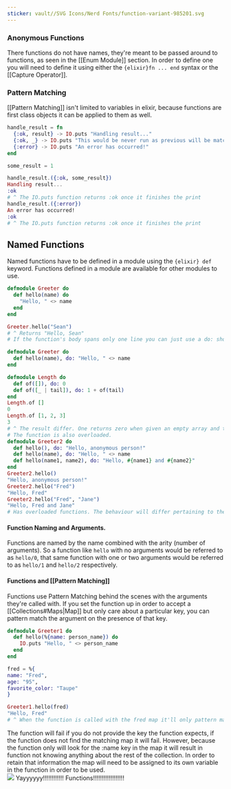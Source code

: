 ```yaml
---
sticker: vault//SVG Icons/Nerd Fonts/function-variant-985201.svg
---
```

### Anonymous Functions 
There functions do not have names, they're meant to be passed around to functions, as seen in the [[Enum Module]] section. In order to define one you will need to define it using either the `{elixir}fn ... end` syntax or the [[Capture Operator]]. 

### Pattern Matching
[[Pattern Matching]] isn't limited to variables in elixir, because functions are first class objects it can be applied to them as well. 
```elixir
handle_result = fn
  {:ok, result} -> IO.puts "Handling result..."
  {:ok, _} -> IO.puts "This would be never run as previous will be matched beforehand."
  {:error} -> IO.puts "An error has occurred!"
end

some_result = 1

handle_result.({:ok, some_result})
Handling result...
:ok
# ^ The IO.puts function returns :ok once it finishes the print
handle_result.({:error})
An error has occurred!
:ok
# ^ The IO.puts function returns :ok once it finishes the print
```

## Named Functions 
Named functions have to be defined in a module using the `{elixir} def` keyword. Functions defined in a module are available for other modules to use. 
```elixir
defmodule Greeter do
  def hello(name) do
    "Hello, " <> name
  end
end

Greeter.hello("Sean")
# ^ Returns "Hello, Sean"
# If the function's body spans only one line you can just use a do: shortcut.

defmodule Greeter do
  def hello(name), do: "Hello, " <> name
end

defmodule Length do
  def of([]), do: 0
  def of([_ | tail]), do: 1 + of(tail)
end
Length.of []
0
Length.of [1, 2, 3]
3
# ^ The result differ. One returns zero when given an empty array and the other returns the length of the array. 
# The function is also overloaded. 
defmodule Greeter2 do
  def hello(), do: "Hello, anonymous person!"
  def hello(name), do: "Hello, " <> name
  def hello(name1, name2), do: "Hello, #{name1} and #{name2}"
end
Greeter2.hello()
"Hello, anonymous person!"
Greeter2.hello("Fred")
"Hello, Fred"
Greeter2.hello("Fred", "Jane")
"Hello, Fred and Jane"
# Has overloaded functions. The behaviour will differ pertaining to the inputs and whether that match the pattern or not. 
```

#### Function Naming and Arguments. 
Functions are named by the name combined with the arity (number of arguments). So a function like `hello` with no arguments would be referred to as `hello/0`, that same function with one or two arguments would be referred to as `hello/1` and `hello/2` respectively. 

#### Functions and [[Pattern Matching]] 
Functions use Pattern Matching behind the scenes with the arguments they're called with. If you set the function up in order to accept a [[Collections#Maps|Map]] but only care about a particular key, you can pattern match the argument on the presence of that key.
```elixir
defmodule Greeter1 do
  def hello(%{name: person_name}) do
    IO.puts "Hello, " <> person_name
  end
end
```
```elixir
fred = %{
name: "Fred",
age: "95",
favorite_color: "Taupe"
}

Greeter1.hello(fred)
"Hello, Fred"
# ^ When the function is called with the fred map it'll only pattern match the key provided. 
```
The function will fail if you do not provide the key the function expects, if the function does not find the matching map it will fail. However, because the function only will look for the :name key in the map it will result in function not knowing anything about the rest of the collection. In order to retain that information the map will need to be assigned to its own variable in the function in order to be used.  
![](https://media.tenor.com/uJOLBspTDLoAAAAd/cat-dance.gif)
Yayyyyyy!!!!!!!!!!!! Functions!!!!!!!!!!!!!!!!!!